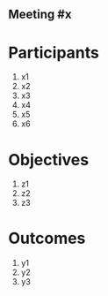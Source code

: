 ## Meeting #x

# Participants
1. x1
2. x2
3. x3
4. x4
5. x5
6. x6

# Objectives
1. z1
2. z2
3. z3

# Outcomes
1. y1
2. y2
3. y3
   
